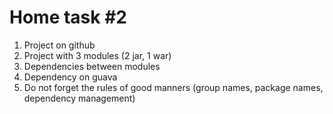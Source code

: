 # Home task #2
1. Project on github
2. Project with 3 modules (2 jar, 1 war)
3. Dependencies between modules
4. Dependency on guava
5. Do not forget the rules of good manners (group names, package names, dependency management)




